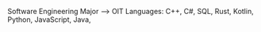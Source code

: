 Software Engineering Major --> OIT
Languages: C++, C#, SQL, Rust, Kotlin, Python, JavaScript, Java, 
<!---
NathanGr33n/NathanGr33n is a ✨ special ✨ repository because its `README.md` (this file) appears on your GitHub profile.
You can click the Preview link to take a look at your changes.
--->
